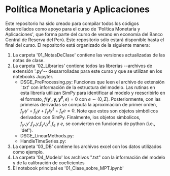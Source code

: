 # Política Monetaria y Aplicaciones
Este repositorio ha sido creado para compilar todos los códigos desarrollados como apoyo para el curso de 'Política Monetaria y Aplicaciones', que forma parte del curso de verano en economía del Banco Central de Reserva del Perú. Este repositorio sólo estará disponible hasta el final del curso.
El repositorio está organizado de la siguiente manera:
1. La carpeta '01_NotasDeClase' contiene las versiones actualizadas de las notas de clase.
2. La carpeta '02_Libraries' contiene todos las librerias --archivos de extensión '.py'-- dessarrolladas para este curso y que se utilizan en los notebooks Jupyter.
   * DSGE_PreProcessing.py: Funciones que leen el archivo de extensión '.txt' con información de la estructura del modelo. Las rutinas en esta librería utilizan SimPy para identificar al modelo y reescribirlo en el formato,
   $f(\mathbf{y',y,y^{\ell}},e)=0$ con $e\sim(0,\Sigma)$. Posteriormente, con las primeras derivadas se computa la aproximación de primer orden, $f_{y'}y'+f_{y}y+f_{y^{\ell}}y^{\ell}+f_ee=0$. Note que estos son objetos simbólicos derivados con SimPy. Finalmente, los objetos simbolicos, $f_{y'}$,$y'$,$f_{y}$,$y$,$f_{y^{\ell}}$,$y^{\ell}$,$f_e$ y $e$, se convierten en funciones de python (i.e., 'def').
   * DSGE_LinearMethods.py:
   * HandleTimeSeries.py:
3. La carpeta '03_DB' contiene los archivos excel con los datos utilizados como ejemplo.
4. La carpeta '04_Modelo' los archivos ".txt" con la información del modelo y de la calibración de coeficientes
4. El notebook principal es '01_Clase_sobre_MPT.ipynb'
